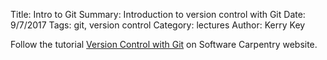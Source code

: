 Title: Intro to Git
Summary:  Introduction to version control with Git
Date: 9/7/2017
Tags: git, version control
Category: lectures
Author: Kerry Key

Follow the tutorial
 [Version Control with Git](http://swcarpentry.github.io/git-novice/)  on Software Carpentry website.
